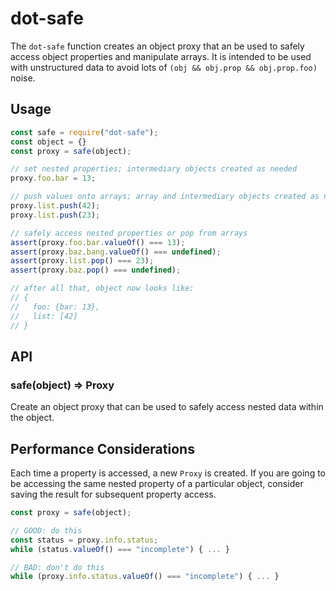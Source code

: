 dot-safe
========
The `dot-safe` function creates an object proxy that an be used to safely
access object properties and manipulate arrays.  It is intended to be used with
unstructured data to avoid lots of `(obj && obj.prop && obj.prop.foo)` noise.

Usage
-----

```js
const safe = require("dot-safe");
const object = {}
const proxy = safe(object);

// set nested properties; intermediary objects created as needed
proxy.foo.bar = 13;

// push values onto arrays; array and intermediary objects created as needed
proxy.list.push(42);
proxy.list.push(23);

// safely access nested properties or pop from arrays
assert(proxy.foo.bar.valueOf() === 13);
assert(proxy.baz.bang.valueOf() === undefined);
assert(proxy.list.pop() === 23);
assert(proxy.baz.pop() === undefined);

// after all that, object now looks like:
// {
//   foo: {bar: 13},
//   list: [42]
// }
```

API
---

### safe(object) => Proxy
Create an object proxy that can be used to safely access nested data within the
object.

Performance Considerations
--------------------------
Each time a property is accessed, a new `Proxy` is created.  If you are going
to be accessing the same nested property of a particular object, consider
saving the result for subsequent property access.

```js
const proxy = safe(object);

// GOOD: do this
const status = proxy.info.status;
while (status.valueOf() === "incomplete") { ... }

// BAD: don't do this
while (proxy.info.status.valueOf() === "incomplete") { ... }
```
